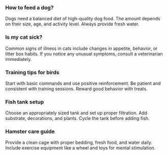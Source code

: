 ### How to feed a dog?
Dogs need a balanced diet of high-quality dog food. The amount depends on their size, age, and activity level. Always provide fresh water.

### Is my cat sick?
Common signs of illness in cats include changes in appetite, behavior, or litter box habits. If you notice any unusual symptoms, consult a veterinarian immediately.

### Training tips for birds
Start with basic commands and use positive reinforcement. Be patient and consistent with training sessions. Reward good behavior with treats.

### Fish tank setup
Choose an appropriately sized tank and set up proper filtration. Add substrate, decorations, and plants. Cycle the tank before adding fish.

### Hamster care guide
Provide a clean cage with proper bedding, fresh food, and water daily. Include exercise equipment like a wheel and toys for mental stimulation. 